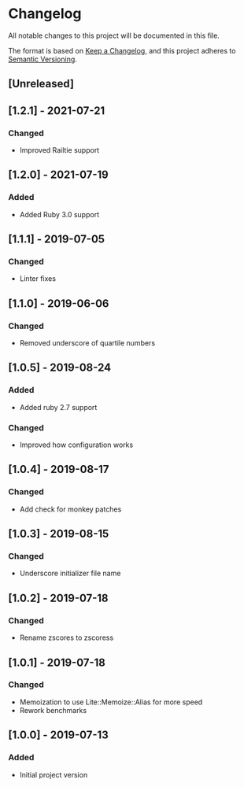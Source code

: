 # Changelog
All notable changes to this project will be documented in this file.

The format is based on [Keep a Changelog](https://keepachangelog.com/en/1.0.0/),
and this project adheres to [Semantic Versioning](https://semver.org/spec/v2.0.0.html).

## [Unreleased]

## [1.2.1] - 2021-07-21
### Changed
- Improved Railtie support

## [1.2.0] - 2021-07-19
### Added
- Added Ruby 3.0 support

## [1.1.1] - 2019-07-05
### Changed
- Linter fixes

## [1.1.0] - 2019-06-06
### Changed
- Removed underscore of quartile numbers

## [1.0.5] - 2019-08-24
### Added
- Added ruby 2.7 support
### Changed
- Improved how configuration works

## [1.0.4] - 2019-08-17
### Changed
- Add check for monkey patches

## [1.0.3] - 2019-08-15
### Changed
- Underscore initializer file name

## [1.0.2] - 2019-07-18
### Changed
- Rename zscores to zscoress

## [1.0.1] - 2019-07-18
### Changed
- Memoization to use Lite::Memoize::Alias for more speed
- Rework benchmarks

## [1.0.0] - 2019-07-13
### Added
- Initial project version
